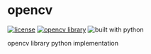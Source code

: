 # opencv

[![license](https://img.shields.io/github/license/slowy07/opencv?style=for-the-badge)](LICENSE)
[![opencv library](https://img.shields.io/badge/opencv_library-3776AB?style=for-the-badge&logo=opencv&logoColor=white)](https://opencv.org/)
![built with python](https://img.shields.io/badge/Python-3776AB?style=for-the-badge&logo=python&logoColor=white)


opencv library python implementation
